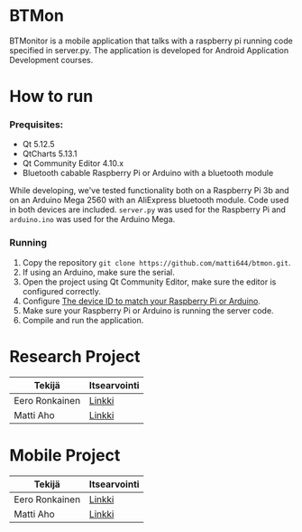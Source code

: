 # BTMon

BTMonitor is a mobile application that talks with a raspberry pi running code specified in server.py. The application is developed for Android Application Development courses.

# How to run

### Prequisites:

* Qt 5.12.5
* QtCharts 5.13.1
* Qt Community Editor 4.10.x
* Bluetooth cabable Raspberry Pi or Arduino with a bluetooth module

While developing, we've tested functionality both on a Raspberry Pi 3b and on an Arduino Mega 2560 with an AliExpress bluetooth module. Code used in both devices are included. `server.py` was used for the Raspberry Pi and `arduino.ino` was used for the Arduino Mega.

### Running

1. Copy the repository `git clone https://github.com/matti644/btmon.git`.
2. If using an Arduino, make sure the serial.
3. Open the project using Qt Community Editor, make sure the editor is configured correctly.
4. Configure [The device ID to match your Raspberry Pi or Arduino](https://github.com/matti644/btmon/blob/master/BtMonitor2/Bt.cpp#L57).
5. Make sure your Raspberry Pi or Arduino is running the server code.
6. Compile and run the application.


# Research Project

| Tekijä         | Itsearvointi |
|----------------|--------------|
| Eero Ronkainen | [Linkki](./Itsearviointi/Eero_Ronkainen.md)       |
| Matti Aho      | [Linkki](./Itsearviointi/Matti_Aho.md)      |

# Mobile Project

| Tekijä         | Itsearvointi |
|----------------|--------------|
| Eero Ronkainen | [Linkki](./Itsearviointi/Eero_Ronkainen.md)       |
| Matti Aho      | [Linkki](./Itsearviointi/Matti_Aho.md)      |